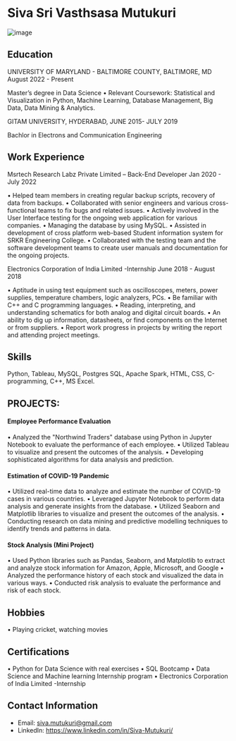 # Siva Sri Vasthsasa Mutukuri

![image](https://github.com/DATA-606-2023-FALL-THURSDAY/Mutukuri_siva/assets/113646588/f080ada5-b1dd-425a-b69e-bde5177127dc)


## Education

UNIVERSITY OF MARYLAND - BALTIMORE COUNTY, BALTIMORE, MD August 2022 - Present

Master’s degree in Data Science 
• Relevant Coursework: Statistical and Visualization in Python, Machine Learning, Database Management, Big 
Data, Data Mining & Analytics.

GITAM UNIVERSITY, HYDERABAD, JUNE 2015- JULY 2019

Bachlor in Electrons and Communication Engineering


## Work Experience

Msrtech Research Labz Private Limited – Back-End Developer Jan 2020 - July 2022

• Helped team members in creating regular backup scripts, recovery of data from backups. 
• Collaborated with senior engineers and various cross-functional teams to fix bugs and related issues. 
• Actively involved in the User Interface testing for the ongoing web application for various companies. 
• Managing the database by using MySQL. 
• Assisted in development of cross platform web-based Student information system for SRKR Engineering 
College. 
• Collaborated with the testing team and the software development teams to create user manuals and 
documentation for the ongoing projects.

Electronics Corporation of India Limited -Internship June 2018 - August 2018

• Aptitude in using test equipment such as oscilloscopes, meters, power supplies, temperature chambers, logic 
analyzers, PCs. 
• Be familiar with C++ and C programming languages. 
• Reading, interpreting, and understanding schematics for both analog and digital circuit boards. 
• An ability to dig up information, datasheets, or find components on the Internet or from suppliers. 
• Report work progress in projects by writing the report and attending project meetings.


## Skills

Python, Tableau, MySQL, Postgres SQL, Apache Spark, HTML, CSS, C-programming, C++, MS Excel.


##  PROJECTS:

#### Employee Performance Evaluation 
 
• Analyzed the "Northwind Traders" database using Python in Jupyter Notebook to evaluate the performance of 
each employee. 
• Utilized Tableau to visualize and present the outcomes of the analysis.
• Developing sophisticated algorithms for data analysis and prediction.

#### Estimation of COVID-19 Pandemic 
• Utilized real-time data to analyze and estimate the number of COVID-19 cases in various countries. 
• Leveraged Jupyter Notebook to perform data analysis and generate insights from the database. 
• Utilized Seaborn and Matplotlib libraries to visualize and present the outcomes of the analysis.
• Conducting research on data mining and predictive modelling techniques to identify trends and patterns in data. 
 
#### Stock Analysis (Mini Project)
 
• Used Python libraries such as Pandas, Seaborn, and Matplotlib to extract and analyze stock information for 
Amazon, Apple, Microsoft, and Google 
• Analyzed the performance history of each stock and visualized the data in various ways. 
• Conducted risk analysis to evaluate the performance and risk of each stock.

## Hobbies

• Playing cricket, watching movies


## Certifications

• Python for Data Science with real exercises 
• SQL Bootcamp 
• Data Science and Machine learning Internship program 
• Electronics Corporation of India Limited -Internship


## Contact Information

- Email: siva.mutukuri@gmail.com
- LinkedIn: https://www.linkedin.com/in/Siva-Mutukuri/


